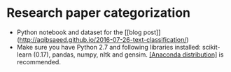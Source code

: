 # Research paper categorization

* Python notebook and dataset for the [[blog post]] (http://aqibsaeed.github.io/2016-07-26-text-classification/)
* Make sure you have Python 2.7 and following libraries installed: scikit-learn (0.17), pandas, numpy, nltk and gensim. [[Anaconda distribution]](https://www.continuum.io/downloads) is recommended.
